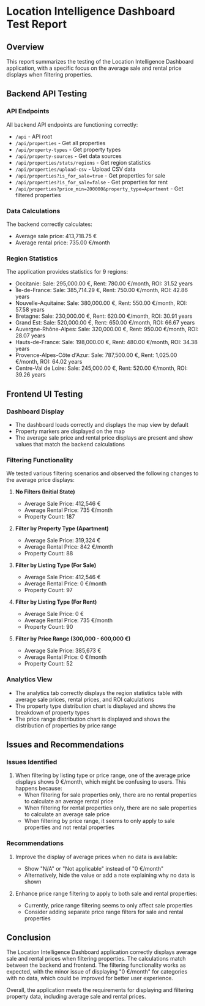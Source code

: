 # Location Intelligence Dashboard Test Report

## Overview
This report summarizes the testing of the Location Intelligence Dashboard application, with a specific focus on the average sale and rental price displays when filtering properties.

## Backend API Testing

### API Endpoints
All backend API endpoints are functioning correctly:
- `/api` - API root
- `/api/properties` - Get all properties
- `/api/property-types` - Get property types
- `/api/property-sources` - Get data sources
- `/api/properties/stats/regions` - Get region statistics
- `/api/properties/upload-csv` - Upload CSV data
- `/api/properties?is_for_sale=true` - Get properties for sale
- `/api/properties?is_for_sale=false` - Get properties for rent
- `/api/properties?price_min=200000&property_type=Apartment` - Get filtered properties

### Data Calculations
The backend correctly calculates:
- Average sale price: 413,718.75 €
- Average rental price: 735.00 €/month

### Region Statistics
The application provides statistics for 9 regions:
- Occitanie: Sale: 295,000.00 €, Rent: 780.00 €/month, ROI: 31.52 years
- Île-de-France: Sale: 385,714.29 €, Rent: 750.00 €/month, ROI: 42.86 years
- Nouvelle-Aquitaine: Sale: 380,000.00 €, Rent: 550.00 €/month, ROI: 57.58 years
- Bretagne: Sale: 230,000.00 €, Rent: 620.00 €/month, ROI: 30.91 years
- Grand Est: Sale: 520,000.00 €, Rent: 650.00 €/month, ROI: 66.67 years
- Auvergne-Rhône-Alpes: Sale: 320,000.00 €, Rent: 950.00 €/month, ROI: 28.07 years
- Hauts-de-France: Sale: 198,000.00 €, Rent: 480.00 €/month, ROI: 34.38 years
- Provence-Alpes-Côte d'Azur: Sale: 787,500.00 €, Rent: 1,025.00 €/month, ROI: 64.02 years
- Centre-Val de Loire: Sale: 245,000.00 €, Rent: 520.00 €/month, ROI: 39.26 years

## Frontend UI Testing

### Dashboard Display
- The dashboard loads correctly and displays the map view by default
- Property markers are displayed on the map
- The average sale price and rental price displays are present and show values that match the backend calculations

### Filtering Functionality
We tested various filtering scenarios and observed the following changes to the average price displays:

1. **No Filters (Initial State)**
   - Average Sale Price: 412,546 €
   - Average Rental Price: 735 €/month
   - Property Count: 187

2. **Filter by Property Type (Apartment)**
   - Average Sale Price: 319,324 €
   - Average Rental Price: 842 €/month
   - Property Count: 88

3. **Filter by Listing Type (For Sale)**
   - Average Sale Price: 412,546 €
   - Average Rental Price: 0 €/month
   - Property Count: 97

4. **Filter by Listing Type (For Rent)**
   - Average Sale Price: 0 €
   - Average Rental Price: 735 €/month
   - Property Count: 90

5. **Filter by Price Range (300,000 - 600,000 €)**
   - Average Sale Price: 385,673 €
   - Average Rental Price: 0 €/month
   - Property Count: 52

### Analytics View
- The analytics tab correctly displays the region statistics table with average sale prices, rental prices, and ROI calculations
- The property type distribution chart is displayed and shows the breakdown of property types
- The price range distribution chart is displayed and shows the distribution of properties by price range

## Issues and Recommendations

### Issues Identified
1. When filtering by listing type or price range, one of the average price displays shows 0 €/month, which might be confusing to users. This happens because:
   - When filtering for sale properties only, there are no rental properties to calculate an average rental price
   - When filtering for rental properties only, there are no sale properties to calculate an average sale price
   - When filtering by price range, it seems to only apply to sale properties and not rental properties

### Recommendations
1. Improve the display of average prices when no data is available:
   - Show "N/A" or "Not applicable" instead of "0 €/month"
   - Alternatively, hide the value or add a note explaining why no data is shown
   
2. Enhance price range filtering to apply to both sale and rental properties:
   - Currently, price range filtering seems to only affect sale properties
   - Consider adding separate price range filters for sale and rental properties

## Conclusion
The Location Intelligence Dashboard application correctly displays average sale and rental prices when filtering properties. The calculations match between the backend and frontend. The filtering functionality works as expected, with the minor issue of displaying "0 €/month" for categories with no data, which could be improved for better user experience.

Overall, the application meets the requirements for displaying and filtering property data, including average sale and rental prices.